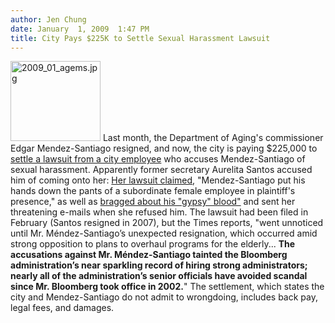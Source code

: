 ```yaml
---
author: Jen Chung
date: January  1, 2009  1:47 PM
title: City Pays $225K to Settle Sexual Harassment Lawsuit
---
```


<p><span class="mt-enclosure mt-enclosure-image" style="display: inline;"> <img alt="2009_01_agems.jpg" src="https://web.archive.org/web/20110624103735im_/http://gothamist.com/attachments/jen/2009_01_agems.jpg" width="144" height="128" class="image-right"> </span>Last month, the Department of Aging&apos;s commissioner Edgar Mendez-Santiago resigned, and now, the city is paying $225,000 to <a href="https://web.archive.org/web/20110624103735/http://www.nytimes.com/2009/01/01/nyregion/01elder.html">settle a lawsuit from a city employee</a> who accuses Mendez-Santiago of sexual harassment.  Apparently former secretary Aurelita Santos accused him of coming onto her: <a href="https://web.archive.org/web/20110624103735/http://www.nydailynews.com/news/2008/12/23/2008-12-23_sexual_harassment_suit_alleges_former_ci.html">Her lawsuit claimed</a>, &quot;Mendez-Santiago put his hands down the pants of a subordinate female employee in plaintiff&apos;s presence,&quot; as well as <a href="https://web.archive.org/web/20110624103735/http://www.nypost.com/seven/01012009/news/regionalnews/sex_suit_costs_city_225g_146757.htm">bragged about his &quot;gypsy&quot; blood&quot;</a> and sent her threatening e-mails when she refused him. The lawsuit had been filed in February (Santos resigned in 2007), but the Times reports, &quot;went unnoticed until Mr. M&#xE9;ndez-Santiago&#x2019;s unexpected resignation, which occurred amid strong opposition to plans to overhaul programs for the elderly...  <strong>The accusations against Mr. M&#xE9;ndez-Santiago tainted the Bloomberg administration&#x2019;s near sparkling record of hiring strong administrators; nearly all of the administration&#x2019;s senior officials have avoided scandal since Mr. Bloomberg took office in 2002.</strong>&quot;  The settlement, which states the city and Mendez-Santiago do not admit to wrongdoing, includes back pay, legal fees, and damages.</p>